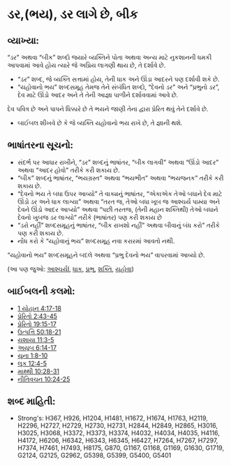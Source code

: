 # ડર,(ભય), ડર લાગે છે, બીક 

## વ્યાખ્યા: 

“ડર” અથવા “બીક” શબ્દો જયારે વ્યક્તિને પોતા અથવા અન્ય માટે  નુકશાનની ધમકી આપવામાં આવે હોય ત્યારે જે અપ્રિય લાગણી થાય છે, તે દર્શાવે છે.

* “ડર” શબ્દ, જે વ્યક્તિ સત્તામાં હોય, તેની ધાક અને ઊંડા આદરને પણ દર્શાવી શકે છે.
* “યહોવાનો ભય” શબ્દસમૂહ તેમજ તેને સંબંધિત શબ્દો, “દેવનો ડર” અને “પ્રભુનો ડર”, દેવ માટે ઊંડો આદર અને તે તેની આજ્ઞા પાળીને દર્શાવવામાં આવે છે.

દેવ પવિત્ર છે અને પાપને ધિક્કારે છે તે ભયને જાણી તેના દ્વારા પ્રેરિત થવું તેને દર્શાવે છે.

* બાઈબલ શીખવે છે કે જે વ્યક્તિ યહોવાનો ભય રાખે છે, તે જ્ઞાની થશે.

## ભાષાંતરના સૂચનો: 

* સંદર્ભ પર આધાર રાખીને, “ડર” શબ્દનું ભાષાંતર, “બીક લાગવી” અથવા “ઊંડો આદર” અથવા “આદર હોવો” તરીકે કરી શકાય છે.
* “બીક” શબ્દનું ભાષાંતર, “ભયગ્રસ્ત” અથવા “ભયભીત” અથવા “ભયજનક” તરીકે કરી શકાય છે.
* “દેવનો ભય તે બધા ઉપર આવ્યો” તે વાક્યનું ભાષાંતર, “એકાએક તેઓ બધાને દેવ માટે ઊંડો ડર અને ધાક લાગ્યા” અથવા “તરત જ, તેઓ બધા ખૂબ જ આશ્ચર્ય પામ્યા અને દેવને ઊંડો આદર આપ્યો” અથવા “પછી તરતજ, (તેની મહાન શક્તિથી) તેઓ બધાને દેવનો ખુબજ ડર લાગ્યો” તરીકે (ભાષાંતર) પણ કરી શકાય છે
* “ડરો નહીં” શબ્દસમૂહનું ભાષાંતર, “બીક રાખશો નહીં” અથવા બીવાનું બંધ કરો” તરીકે પણ કરી શકાય છે.
* નોંધ કરો કે “યહોવાનું ભય” શબ્દસમૂહ નવા કરારમાં આવતો નથી.

“યહોવાનો ભય” શબ્દસમૂહને બદલે અથવા “પ્રભુ દેવનો ભય” વાપરવામાં આવ્યો છે.

(આ પણ જુઓ: [આશ્ચર્યl](../other/amazed.md), [ધાક](../other/awe.md), [પ્રભુ](../kt/lord.md), [શક્તિ](../kt/power.md), [યહોવા](../kt/yahweh.md))

## બાઈબલની કલમો: 

* [1 યોહાન 4:17-18](rc://gu/tn/help/1jn/04/17)
* [પ્રેરિતો 2:43-45](rc://gu/tn/help/act/02/43)
* [પ્રેરિતો 19:15-17](rc://gu/tn/help/act/19/15)
* [ઉત્પત્તિ 50:18-21](rc://gu/tn/help/gen/50/18)
* [યશાયા 11:3-5](rc://gu/tn/help/isa/11/03)
* [અયૂબ 6:14-17](rc://gu/tn/help/job/06/14)
* [યૂના 1:8-10](rc://gu/tn/help/jon/01/08)
* [લૂક 12:4-5](rc://gu/tn/help/luk/12/04)
* [માથ્થી 10:28-31](rc://gu/tn/help/mat/10/28)
* [નીતિવચન 10:24-25](rc://gu/tn/help/pro/10/24)

## શબ્દ માહિતી: 

* Strong's: H367, H926, H1204, H1481, H1672, H1674, H1763, H2119, H2296, H2727, H2729, H2730, H2731, H2844, H2849, H2865, H3016, H3025, H3068, H3372, H3373, H3374, H4032, H4034, H4035, H4116, H4172, H6206, H6342, H6343, H6345, H6427, H7264, H7267, H7297, H7374, H7461, H7493, H8175, G870, G1167, G1168, G1169, G1630, G1719, G2124, G2125, G2962, G5398, G5399, G5400, G5401
